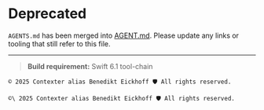 # Deprecated

`AGENTS.md` has been merged into [AGENT.md](AGENT.md).
Please update any links or tooling that still refer to this file.

---


> **Build requirement:** Swift 6.1 tool-chain

````text
© 2025 Contexter alias Benedikt Eickhoff 🛡️ All rights reserved.
````

`````text
©\ 2025 Contexter alias Benedikt Eickhoff 🛡️ All rights reserved.
`````

